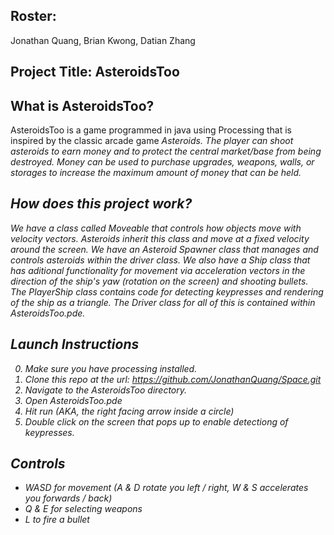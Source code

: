 ## Roster: 
Jonathan Quang, Brian Kwong, Datian Zhang 
## Project Title: AsteroidsToo

## What is AsteroidsToo?
AsteroidsToo is a game programmed in java using Processing that is inspired by the classic arcade game <em>Asteroids<em>. 
The player can shoot asteroids to earn money and to protect the central market/base from being destroyed. 
Money can be used to purchase upgrades, weapons, walls, or storages to increase the maximum amount of money that can be held.

## How does this project work?
We have a class called <em>Moveable<em> that controls how objects move with velocity vectors. 
<em>Asteroids<em> inherit this class and move at a fixed velocity around the screen. 
We have an <em>Asteroid Spawner<em> class that manages and controls asteroids within the driver class. 
We also have a <em>Ship<em> class that has aditional functionality for movement via acceleration vectors in the direction of the ship's 
yaw (rotation on the screen) and shooting bullets. 
The <em>PlayerShip<em> class contains code for detecting keypresses and rendering of the ship as a triangle.
The Driver class for all of this is contained within <em>AsteroidsToo.pde<em>. 

## Launch Instructions
0. Make sure you have processing installed.
1. Clone this repo at the url: https://github.com/JonathanQuang/Space.git
2. Navigate to the AsteroidsToo directory.
3. Open AsteroidsToo.pde
4. Hit run (AKA, the right facing arrow inside a circle)
5. Double click on the screen that pops up to enable detectiong of keypresses.

## Controls
- WASD for movement (A & D rotate you left / right, W & S accelerates you forwards / back)
- Q & E for selecting weapons
- L to fire a bullet
